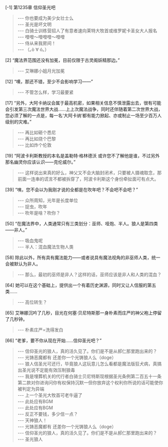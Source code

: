 
[-1] 第1235章 信仰圣光吧
>--- 你也要成为美少女壮士么<br>
>--- 圣光是坏文明<br>
>--- 白骑士训练营招人了有意者速向莱特大牧首或维罗妮卡圣女大人报名<br>
>--- 噔噔～噔噔噔～噔噔<br>
>--- 侍从来我房间！<br>
>--- （｡ò ∀ ó｡）<br>

[2] “魔法界范围还没有加冕，目前仅限于古灵阁妖精那边。”
>--- 艾琳娜小姐月光加冕<br>

[12] “噢，那还不错，至少不会影响学习——”
>--- 不管怎么样，学习最要紧<br>

[17] “另外，大阿卡纳议会属于最高机密，如果相关信息不慎泄露出去，很有可能会引发第三次魔法世界大战……上上次魔法战争，同时还伴随着第二次世界大战，您必须了解的一点是，每一名‘大阿卡纳’都有能力掀起、亦或制止一场至少百万人级别的灾难。”
>--- 再比如砸个悉尼<br>
>--- 再比如烧个巴黎<br>
>--- 比如炸个伦敦<br>

[19] “阿波卡利斯教授的本名是盖勒特·格林德沃 或许您不了解他是谁，不过另外那名幽灵你应该认识——克伦威尔。”
>--- 这样说出来真的好么，神父又不会大脑封闭术，只要被人摄魂取念，那前面一连串的谎言不都被拆穿了，阿波卡利斯这个身份牵扯面可有点大。<br>

[39] “咦，您不会以为我刚才说的全都是在吹年吧？不会吧不会吧？”
>--- 众所周知，光年是长度单位<br>
>--- 捉虫，吹年<br>
>--- 吹年是啥？吹你？<br>

[50] “在魔法界中，人类通常只有三类划分：巫师、哑炮、半人。狼人是第四类——非人。”
>--- 吸血鬼呢<br>
>--- 半人：混血魔法生物人类<br>

[58] 除此以外，所有具有魔法能力——或者说具有魔法视角的非巫师人类，统一会被默认为非人。
>--- 那么，最初的巫师是非人？这样的话，巫师应该是非人和人类的混血？<br>

[64] 她可以在这个基础上，提供出一个有着历史渊源，同时又让人信服的第五类……
>--- 高位转生？<br>

[65] 艾琳娜沉吟了几秒，目光在何塞·贝尼特斯那一身朴素而庄严的神父袍上停留了几秒钟。
>--- 朴素庄严=洗得发白<br>

[66] “老爹，要不你从现在开始……信仰圣光吧？”
>--- 信仰圣光的狼人，真的活久见了。你们是不是从郝仁那里跑出来的？<br>
>--- 光铸恶魔都有 还差你一个光铸狼人么（doge）<br>
>--- 狼人信圣光可还行，毕竟狼人这玩意儿怎么看都是魔法版狂犬病，真搞出圣光说不定能有效压制狼毒<br>
>--- 我是埋葬机关的代行者白骑士贝尼特斯现根据圣光条例第二百五十一条第二款对你进询问你有权保持沉默一但你放弃这个权利你所说的话可能使你被判定为异端<br>
>--- 上一个圣光大牧首可老牛逼了<br>
>--- 此处应有BGM<br>
>--- 此处应有BGM<br>
>--- 反正不要钱，多少信一点？<br>
>--- 天神狼人！<br>
>--- 光铸恶魔都有 还差你一个光铸狼人么（doge）<br>
>--- 信仰圣光的狼人，真的活久见了。你们是不是从郝仁那里跑出来的？<br>
>--- 圣光狼人<br>
